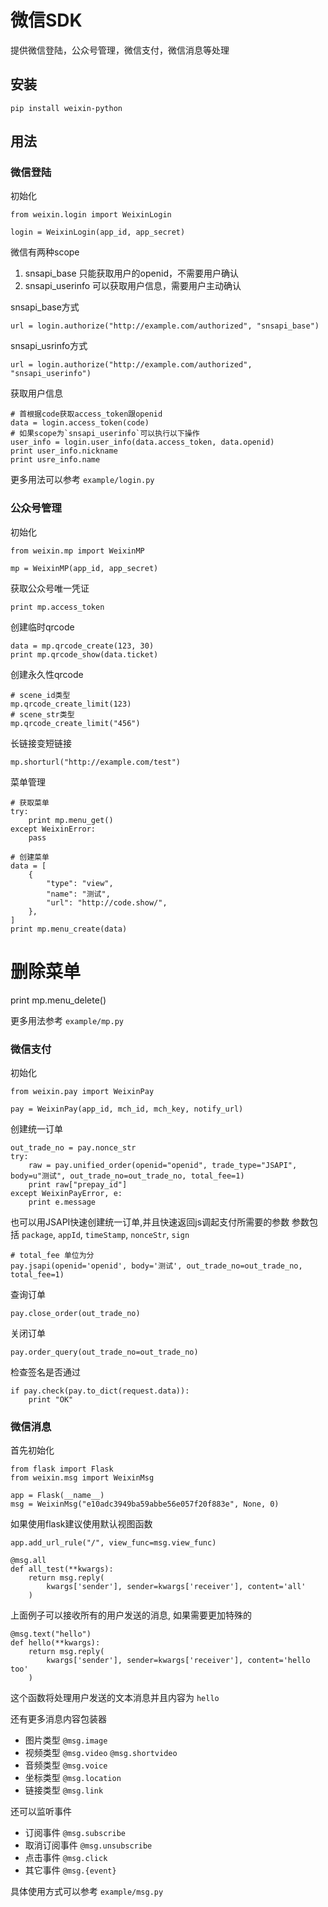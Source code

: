微信SDK
======

提供微信登陆，公众号管理，微信支付，微信消息等处理

## 安装

    pip install weixin-python


## 用法

### 微信登陆

初始化

    from weixin.login import WeixinLogin

    login = WeixinLogin(app_id, app_secret)

微信有两种scope

1. snsapi_base 只能获取用户的openid，不需要用户确认
2. snsapi_userinfo 可以获取用户信息，需要用户主动确认


snsapi_base方式

    url = login.authorize("http://example.com/authorized", "snsapi_base")

snsapi_usrinfo方式

    url = login.authorize("http://example.com/authorized", "snsapi_userinfo")

获取用户信息

    # 首根据code获取access_token跟openid
    data = login.access_token(code)
    # 如果scope为`snsapi_userinfo`可以执行以下操作
    user_info = login.user_info(data.access_token, data.openid)
    print user_info.nickname
    print usre_info.name

更多用法可以参考 `example/login.py`

### 公众号管理

初始化

    from weixin.mp import WeixinMP

    mp = WeixinMP(app_id, app_secret)

获取公众号唯一凭证

    print mp.access_token

创建临时qrcode

    data = mp.qrcode_create(123, 30)
    print mp.qrcode_show(data.ticket)

创建永久性qrcode

    # scene_id类型
    mp.qrcode_create_limit(123)
    # scene_str类型
    mp.qrcode_create_limit("456")

长链接变短链接

    mp.shorturl("http://example.com/test")

菜单管理

    # 获取菜单
    try:
        print mp.menu_get()
    except WeixinError:
        pass

    # 创建菜单
    data = [
        {
            "type": "view",
            "name": "测试",
            "url": "http://code.show/",
        },
    ]
    print mp.menu_create(data)

# 删除菜单
print mp.menu_delete()

更多用法参考 `example/mp.py`

### 微信支付

初始化

    from weixin.pay import WeixinPay

    pay = WeixinPay(app_id, mch_id, mch_key, notify_url)

创建统一订单

    out_trade_no = pay.nonce_str
    try:
        raw = pay.unified_order(openid="openid", trade_type="JSAPI", body=u"测试", out_trade_no=out_trade_no, total_fee=1)
        print raw["prepay_id"]
    except WeixinPayError, e:
        print e.message

也可以用JSAPI快速创建统一订单,并且快速返回js调起支付所需要的参数
参数包括 `package`, `appId`, `timeStamp`, `nonceStr`, `sign`

    # total_fee 单位为分
    pay.jsapi(openid='openid', body='测试', out_trade_no=out_trade_no, total_fee=1)

查询订单

    pay.close_order(out_trade_no)

关闭订单

    pay.order_query(out_trade_no=out_trade_no)

检查签名是否通过

    if pay.check(pay.to_dict(request.data)):
        print "OK"


### 微信消息


首先初始化

    from flask import Flask
    from weixin.msg import WeixinMsg

    app = Flask(__name__)
    msg = WeixinMsg("e10adc3949ba59abbe56e057f20f883e", None, 0)

如果使用flask建议使用默认视图函数

    app.add_url_rule("/", view_func=msg.view_func)

    @msg.all
    def all_test(**kwargs):
        return msg.reply(
            kwargs['sender'], sender=kwargs['receiver'], content='all'
        )

上面例子可以接收所有的用户发送的消息, 如果需要更加特殊的

    @msg.text("hello")
    def hello(**kwargs):
        return msg.reply(
            kwargs['sender'], sender=kwargs['receiver'], content='hello too'
        )

这个函数将处理用户发送的文本消息并且内容为 `hello`

还有更多消息内容包装器

* 图片类型 `@msg.image`
* 视频类型 `@msg.video` `@msg.shortvideo`
* 音频类型 `@msg.voice`
* 坐标类型 `@msg.location`
* 链接类型 `@msg.link`

还可以监听事件

* 订阅事件 `@msg.subscribe`
* 取消订阅事件 `@msg.unsubscribe`
* 点击事件 `@msg.click`
* 其它事件 `@msg.{event}`

具体使用方式可以参考 `example/msg.py`
